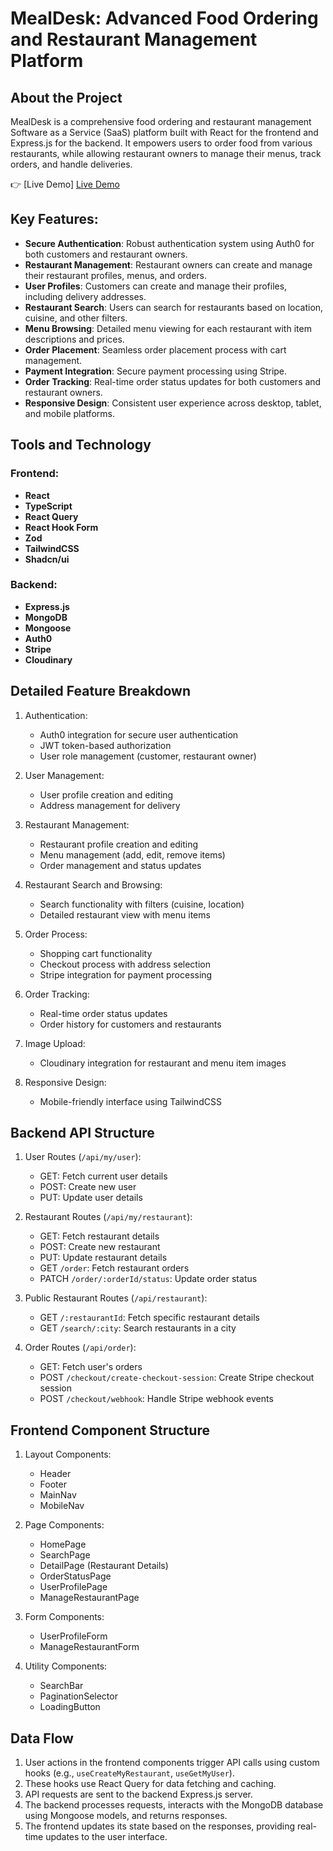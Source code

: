 # MealDesk: Advanced Food Ordering and Restaurant Management Platform

## About the Project

MealDesk is a comprehensive food ordering and restaurant management Software as a Service (SaaS) platform built with React for the frontend and Express.js for the backend. It empowers users to order food from various restaurants, while allowing restaurant owners to manage their menus, track orders, and handle deliveries.

👉 [Live Demo] [Live Demo](https://mealdesk-frontend.onrender.com/)
## Key Features:

* **Secure Authentication**: Robust authentication system using Auth0 for both customers and restaurant owners.
* **Restaurant Management**: Restaurant owners can create and manage their restaurant profiles, menus, and orders.
* **User Profiles**: Customers can create and manage their profiles, including delivery addresses.
* **Restaurant Search**: Users can search for restaurants based on location, cuisine, and other filters.
* **Menu Browsing**: Detailed menu viewing for each restaurant with item descriptions and prices.
* **Order Placement**: Seamless order placement process with cart management.
* **Payment Integration**: Secure payment processing using Stripe.
* **Order Tracking**: Real-time order status updates for both customers and restaurant owners.
* **Responsive Design**: Consistent user experience across desktop, tablet, and mobile platforms.

## Tools and Technology

### Frontend:
* **React**
* **TypeScript**
* **React Query**
* **React Hook Form**
* **Zod**
* **TailwindCSS**
* **Shadcn/ui**

### Backend:
* **Express.js**
* **MongoDB**
* **Mongoose**
* **Auth0**
* **Stripe**
* **Cloudinary**

## Detailed Feature Breakdown

1. Authentication:
   * Auth0 integration for secure user authentication
   * JWT token-based authorization
   * User role management (customer, restaurant owner)

2. User Management:
   * User profile creation and editing
   * Address management for delivery

3. Restaurant Management:
   * Restaurant profile creation and editing
   * Menu management (add, edit, remove items)
   * Order management and status updates

4. Restaurant Search and Browsing:
   * Search functionality with filters (cuisine, location)
   * Detailed restaurant view with menu items

5. Order Process:
   * Shopping cart functionality
   * Checkout process with address selection
   * Stripe integration for payment processing

6. Order Tracking:
   * Real-time order status updates
   * Order history for customers and restaurants

7. Image Upload:
   * Cloudinary integration for restaurant and menu item images

8. Responsive Design:
   * Mobile-friendly interface using TailwindCSS

## Backend API Structure

1. User Routes (`/api/my/user`):
   * GET: Fetch current user details
   * POST: Create new user
   * PUT: Update user details

2. Restaurant Routes (`/api/my/restaurant`):
   * GET: Fetch restaurant details
   * POST: Create new restaurant
   * PUT: Update restaurant details
   * GET `/order`: Fetch restaurant orders
   * PATCH `/order/:orderId/status`: Update order status

3. Public Restaurant Routes (`/api/restaurant`):
   * GET `/:restaurantId`: Fetch specific restaurant details
   * GET `/search/:city`: Search restaurants in a city

4. Order Routes (`/api/order`):
   * GET: Fetch user's orders
   * POST `/checkout/create-checkout-session`: Create Stripe checkout session
   * POST `/checkout/webhook`: Handle Stripe webhook events

## Frontend Component Structure

1. Layout Components:
   * Header
   * Footer
   * MainNav
   * MobileNav

2. Page Components:
   * HomePage
   * SearchPage
   * DetailPage (Restaurant Details)
   * OrderStatusPage
   * UserProfilePage
   * ManageRestaurantPage

3. Form Components:
   * UserProfileForm
   * ManageRestaurantForm

4. Utility Components:
   * SearchBar
   * PaginationSelector
   * LoadingButton

## Data Flow

1. User actions in the frontend components trigger API calls using custom hooks (e.g., `useCreateMyRestaurant`, `useGetMyUser`).
2. These hooks use React Query for data fetching and caching.
3. API requests are sent to the backend Express.js server.
4. The backend processes requests, interacts with the MongoDB database using Mongoose models, and returns responses.
5. The frontend updates its state based on the responses, providing real-time updates to the user interface.


